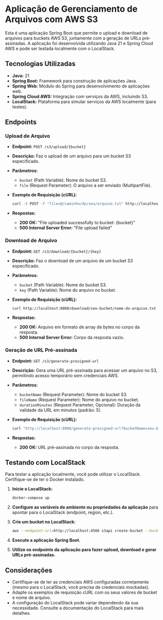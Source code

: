 # Aplicação de Gerenciamento de Arquivos com AWS S3

Esta é uma aplicação Spring Boot que permite o upload e download de arquivos para buckets AWS S3, juntamente com a geração de URLs pré-assinadas.  A aplicação foi desenvolvida utilizando Java 21 e Spring Cloud AWS e pode ser testada localmente com o LocalStack.

## Tecnologias Utilizadas

*   **Java:** 21
*   **Spring Boot:** Framework para construção de aplicações Java.
*   **Spring Web:** Módulo do Spring para desenvolvimento de aplicações web.
*   **Spring Cloud AWS:** Integração com serviços da AWS, incluindo S3.
*   **LocalStack:** Plataforma para simular serviços da AWS localmente (para testes).

## Endpoints

### Upload de Arquivo

*   **Endpoint:** `POST /s3/upload/{bucket}`
*   **Descrição:** Faz o upload de um arquivo para um bucket S3 especificado.
*   **Parâmetros:**
    *   `bucket` (Path Variable): Nome do bucket S3.
    *   `file` (Request Parameter): O arquivo a ser enviado (MultipartFile).
*   **Exemplo de Requisição (cURL):**

    ```bash
    curl -X POST -F "file=@/caminho/do/seu/arquivo.txt" http://localhost:8080/upload/seu-bucket
    ```

*   **Respostas:**
    *   **200 OK:** "File uploaded successfully to bucket: {bucket}"
    *   **500 Internal Server Error:** "File upload failed"

### Download de Arquivo

*   **Endpoint:** `GET /s3/download/{bucket}/{key}`
*   **Descrição:** Faz o download de um arquivo de um bucket S3 especificado.
*   **Parâmetros:**
    *   `bucket` (Path Variable): Nome do bucket S3.
    *   `key` (Path Variable): Nome do arquivo no bucket.
*   **Exemplo de Requisição (cURL):**

    ```bash
    curl http://localhost:8080/download/seu-bucket/nome-do-arquivo.txt > arquivo_baixado.txt
    ```

*   **Respostas:**
    *   **200 OK:** Arquivo em formato de array de bytes no corpo da resposta.
    *   **500 Internal Server Error:**  Corpo da resposta vazio.

### Geração de URL Pré-assinada

*   **Endpoint:** `GET /s3/generate-presigned-url`
*   **Descrição:** Gera uma URL pré-assinada para acessar um arquivo no S3, permitindo acesso temporário sem credenciais AWS.
*   **Parâmetros:**
    *   `bucketName` (Request Parameter): Nome do bucket S3.
    *   `fileName` (Request Parameter): Nome do arquivo no bucket.
    *   `durationMinutes` (Request Parameter, Opcional): Duração da validade da URL em minutos (padrão: 5).
*   **Exemplo de Requisição (cURL):**

    ```bash
    curl "http://localhost:8080/generate-presigned-url?bucketName=seu-bucket&fileName=nome-do-arquivo.txt&durationMinutes=10"
    ```

*   **Respostas:**
    *   **200 OK:** URL pré-assinada no corpo da resposta.

## Testando com LocalStack

Para testar a aplicação localmente, você pode utilizar o LocalStack.  Certifique-se de ter o Docker instalado.

1.  **Inicie o LocalStack:**

    ```bash
    docker-compose up
    ```

2.  **Configure as variáveis de ambiente ou propriedades da aplicação** para apontar para o LocalStack (endpoint, region, etc.).

3.  **Crie um bucket no LocalStack:**

    ```bash
    aws --endpoint-url=http://localhost:4566 s3api create-bucket --bucket seu-bucket --region us-east-1
    ```

4.  **Execute a aplicação Spring Boot.**

5.  **Utilize os endpoints da aplicação para fazer upload, download e gerar URLs pré-assinadas.**

## Considerações

*   Certifique-se de ter as credenciais AWS configuradas corretamente (mesmo para o LocalStack, você precisa de credenciais mockadas).
*   Adapte os exemplos de requisição cURL com os seus valores de bucket e nome de arquivo.
*   A configuração do LocalStack pode variar dependendo da sua necessidade.  Consulte a documentação do LocalStack para mais detalhes.